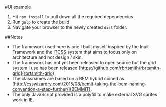 #UI example

1. Hit `npm install` to pull down all the required dependencies
2. Run `gulp` to create the build
3. Navigate your browser to the newly created `dist` folder.

##Notes
* The framework used here is one I built myself inspired by the Inuit Framework and the [ITCSS](https://speakerdeck.com/dafed/managing-css-projects-with-itcss) system that aims to focus only on architecture and not design / skin. 
* The framework has not yet been released to open source but the grid system I use has been released [https://github.com/rbrtsmith/rbrtsmith-grid](rbrtsmith-grid)
* The classnames are based on a BEM hybrid coined as [http://csswizardry.com/2015/08/bemit-taking-the-bem-naming-convention-a-step-further/](BEMMIT).
* The only JavaScript provided is a polyfill to make external SVG sprites
work in IE.